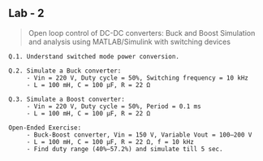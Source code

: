 ## Lab - 2

> Open loop control of DC-DC converters: Buck and Boost
Simulation and analysis using MATLAB/Simulink with switching devices

```
Q.1. Understand switched mode power conversion.

Q.2. Simulate a Buck converter:
     - Vin = 220 V, Duty cycle = 50%, Switching frequency = 10 kHz
     - L = 100 mH, C = 100 µF, R = 22 Ω

Q.3. Simulate a Boost converter:
     - Vin = 220 V, Duty cycle = 50%, Period = 0.1 ms
     - L = 100 mH, C = 100 µF, R = 22 Ω

Open-Ended Exercise:
     - Buck-Boost converter, Vin = 150 V, Variable Vout = 100–200 V
     - L = 100 mH, C = 100 µF, R = 22 Ω, f = 10 kHz
     - Find duty range (40%–57.2%) and simulate till 5 sec.
```